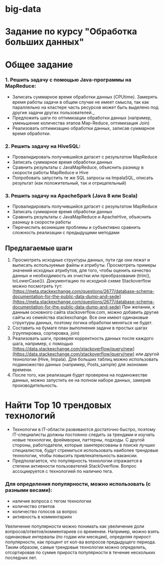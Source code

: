 # big-data
# Задание по курсу "Обработка больших данных"

# Общее задание

### 1. Решить задачу с помощью Java-программы на MapReduce:
- Записать суммарное время обработки данных (CPUtime). Замерять время работы задачи в общем случае не имеет смысла, так как параллельно на кластере часть ресурсов может быть выделено под другие задачи других пользователей._
- Предложить шаги по оптимизации обработки данных (например, уменьшение количества этапов Map-Reduce, оптимизация Join)
- Реализовать оптимизацию обработки данных, записав суммарное время обработки.

### 2. Решить задачу на HiveSQL:
- Провалидировать получившийся датасет с результатом MapReduce
- Записать суммарное время обработки данных
- Сравнить результаты с JavaMapReduce, объяснить разницу в скорости работы MapReduce и Hive
- Попробовать запустить те же SQL запросы на ImpalaSQL, описать результат (как положительный, так и отрицательный)

### 3. Решить задачу на ApacheSpark (Java 8 или Scala)
- Провалидировать получившийся датасет с результатом MapReduce
- Записать суммарное время обработки данных
- Сравнить результаты с JavaMapReduce и ApacheHive, объяснить разницу в скорости работы
- Перечислить возникшие проблемы и субъективно сравнить сложность реализации с предыдущими методами

## Предлагаемые шаги

1. Просмотреть исходные структуры данных, пути где они лежат и выписать используемые файлы и атрибуты. Просмотреть примеры значений исходных атрибутов, для того, чтобы оценить качество данных и необходимость их очистки или преобразования (trim(), toLowerCase()). Документацию по исходной схеме Stackoverflow можно посмотреть тут: [https://meta.stackexchange.com/questions/2677/database-schema-documentation-for-the-public-data-dump-and-sede](https://meta.stackexchange.com/questions/2677/database-schema-documentation-for-the-public-data-dump-and-sede) При желании, к данным основного сайта stackoverflow.com, можно добавить другие сайты из семейства stackexchange. Все они имеют одинаковые структуры данных, поэтому логика обработки меняться не будет.
2. Составить на бумаге план выполнения задачи в простых шагах (группировка, сортировка, join)
3. Реализовать шаги, проверяя корректность данных после каждого шага, например, с помощью [https://data.stackexchange.com/stackoverflow/query/new](https://data.stackexchange.com/stackoverflow/query/new) или другой технологии (Hive, Impala). Для больших таблиц можно использовать подмножество данных (например, Posts\_sample) для экономии времени.
4. После того, как реализация будет проверена на подмножестве данных, можно запустить ее на полном наборе данных, замерив производительность.

# Найти Top 10 трендовых технологий

- Технологии в IT-области развиваются достаточно быстро, поэтому IT-специалисты должны постоянно следить за трендами и изучать новые технологии, фреймворки, паттерны, подходы. С другой стороны, работодатели, которые заинтересованы в поиске лучших специалистов, будут стремиться использовать наиболее трендовые технологии, чтобы повысить привлекательность вакансии.
- Предполагается, что популярность технологии отражается в степени активности пользователей StackOverflow. Вопрос ассоциируется с технологией по наличию тега.

### Для определения популярности, можно использовать (с разными весами):
- наличие вопроса с тегом технологии
- количество ответов
- количество голосов за вопрос
- активность в комментариях

Увеличение популярности можно понимать как увеличение доли вопросов/ответов/комментариев со временем.
Например, можно взять одинаковые интервалы (по годам или месяцам), определяя прирост популярности, как процент от кол-ва вопросов предыдущего периода. Таким образом, самые трендовые технологии можно определить, отсортировав по сумме прироста популярности в течение нескольких последних лет.
